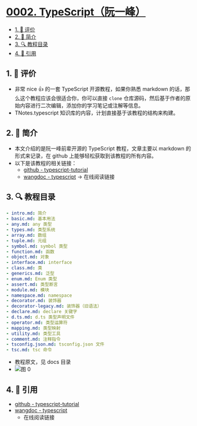 # [0002. TypeScript（阮一峰）](https://github.com/tnotesjs/TNotes.typescript/tree/main/notes/0002.%20TypeScript%EF%BC%88%E9%98%AE%E4%B8%80%E5%B3%B0%EF%BC%89)

<!-- region:toc -->

- [1. 🫧 评价](#1--评价)
- [2. 📒 简介](#2--简介)
- [3. 🔍 教程目录](#3--教程目录)
- [4. 🔗 引用](#4--引用)

<!-- endregion:toc -->

## 1. 🫧 评价

- 非常 nice 👍 的一套 TypeScript 开源教程，如果你熟悉 markdown 的话，那么这个教程应该会很适合你，你可以直接 `clone` 仓库源码，然后基于作者的原始内容进行二次编辑，添加你的学习笔记或注解等信息。
- TNotes.typescript 知识库的内容，计划直接基于该教程的结构来构建。

## 2. 📒 简介

- 本文介绍的是阮一峰前辈开源的 TypeScript 教程，文章主要以 markdown 的形式来记录，在 github 上能够轻松获取到该教程的所有内容。
- 以下是该教程的相关链接：
  - [github - typescript-tutorial][1]
  - [wangdoc - typescript][2] -> 在线阅读链接

## 3. 🔍 教程目录

```yml
- intro.md: 简介
- basic.md: 基本用法
- any.md: any 类型
- types.md: 类型系统
- array.md: 数组
- tuple.md: 元组
- symbol.md: symbol 类型
- function.md: 函数
- object.md: 对象
- interface.md: interface
- class.md: 类
- generics.md: 泛型
- enum.md: Enum 类型
- assert.md: 类型断言
- module.md: 模块
- namespace.md: namespace
- decorator.md: 装饰器
- decorator-legacy.md: 装饰器（旧语法）
- declare.md: declare 关键字
- d.ts.md: d.ts 类型声明文件
- operator.md: 类型运算符
- mapping.md: 类型映射
- utility.md: 类型工具
- comment.md: 注释指令
- tsconfig.json.md: tsconfig.json 文件
- tsc.md: tsc 命令
```

- 教程原文，见 docs 目录
- ![图 0](https://cdn.jsdelivr.net/gh/tnotesjs/imgs@main/2025-10-07-20-24-14.png)

## 4. 🔗 引用

- [github - typescript-tutorial][1]
- [wangdoc - typescript][2]
  - 在线阅读链接

[1]: https://github.com/wangdoc/typescript-tutorial
[2]: https://wangdoc.com/typescript/
